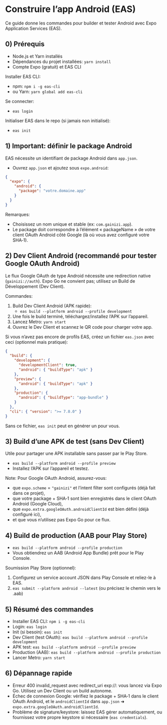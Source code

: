 # Construire l’app Android (EAS)

Ce guide donne les commandes pour builder et tester Android avec Expo Application Services (EAS).

## 0) Prérequis
- Node.js et Yarn installés
- Dépendances du projet installées: `yarn install`
- Compte Expo (gratuit) et EAS CLI

Installer EAS CLI:
- npm: `npm i -g eas-cli`
- ou Yarn: `yarn global add eas-cli`

Se connecter:
- `eas login`

Initialiser EAS dans le repo (si jamais non initialisé):
- `eas init`

## 1) Important: définir le package Android
EAS nécessite un identifiant de package Android dans `app.json`.
- Ouvrez `app.json` et ajoutez sous `expo.android`:

```json
{
  "expo": {
    "android": {
      "package": "votre.domaine.app"
    }
  }
}
```

Remarques:
- Choisissez un nom unique et stable (ex: `com.gainizi.app`).
- Le package doit correspondre à l’élément « packageName » de votre client OAuth Android côté Google (là où vous avez configuré votre SHA‑1).

## 2) Dev Client Android (recommandé pour tester Google OAuth Android)
Le flux Google OAuth de type Android nécessite une redirection native (`gainizi://auth`). Expo Go ne convient pas; utilisez un Build de Développement (Dev Client).

Commandes:
1. Build Dev Client Android (APK rapide):
   - `eas build --platform android --profile development`
2. Une fois le build terminé, téléchargez/installez l’APK sur l’appareil.
3. Lancez Metro: `yarn start`
4. Ouvrez le Dev Client et scannez le QR code pour charger votre app.

Si vous n’avez pas encore de profils EAS, créez un fichier `eas.json` avec ceci (optionnel mais pratique):

```json
{
  "build": {
    "development": {
      "developmentClient": true,
      "android": { "buildType": "apk" }
    },
    "preview": {
      "android": { "buildType": "apk" }
    },
    "production": {
      "android": { "buildType": "app-bundle" }
    }
  },
  "cli": { "version": ">= 7.0.0" }
}
```

Sans ce fichier, `eas init` peut en générer un pour vous.

## 3) Build d’une APK de test (sans Dev Client)
Utile pour partager une APK installable sans passer par le Play Store.
- `eas build --platform android --profile preview`
- Installez l’APK sur l’appareil et testez.

Note: Pour Google OAuth Android, assurez-vous:
- que `expo.scheme` = `"gainizi"` et l’intent filter sont configurés (déjà fait dans ce projet),
- que votre package + SHA‑1 sont bien enregistrés dans le client OAuth Android (Google Cloud),
- que `expo.extra.googleOAuth.androidClientId` est bien défini (déjà configuré ici),
- et que vous n’utilisez pas Expo Go pour ce flux.

## 4) Build de production (AAB pour Play Store)
- `eas build --platform android --profile production`
- Vous obtiendrez un AAB (Android App Bundle) prêt pour le Play Console.

Soumission Play Store (optionnel):
1. Configurez un service account JSON dans Play Console et reliez-le à EAS.
2. `eas submit --platform android --latest` (ou précisez le chemin vers le .aab)

## 5) Résumé des commandes
- Installer EAS CLI: `npm i -g eas-cli`
- Login: `eas login`
- Init (si besoin): `eas init`
- Dev Client (test OAuth): `eas build --platform android --profile development`
- APK test: `eas build --platform android --profile preview`
- Production (AAB): `eas build --platform android --profile production`
- Lancer Metro: `yarn start`

## 6) Dépannage rapide
- Erreur 400 invalid_request avec redirect_uri exp://: vous lancez via Expo Go. Utilisez un Dev Client ou un build autonome.
- Échec de connexion Google: vérifiez le package + SHA‑1 dans le client OAuth Android, et le `androidClientId` dans `app.json` ➜ `expo.extra.googleOAuth.androidClientId`.
- Problème de signature/keystore: laissez EAS gérer automatiquement, ou fournissez votre propre keystore si nécessaire (`eas credentials`).
